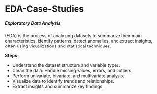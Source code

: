 # EDA-Case-Studies


<h5>Exploratory Data Analysis</h5> (EDA) is the process of analyzing datasets to summarize their main characteristics, identify patterns, detect anomalies, and extract insights, often using visualizations and statistical techniques.


<b>Steps:</b>
- Understand the dataset structure and variable types.
- Clean the data: Handle missing values, errors, and outliers.
- Perform univariate, bivariate, and multivariate analysis.
- Visualize data to identify trends and relationships.
- Extract insights and summarize key findings.

